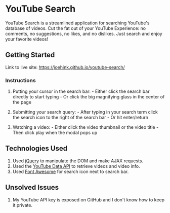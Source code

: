 # YouTube Search

YouTube Search is a streamlined application for searching YouTube's database of videos. Cut the fat out of your YouTube Experience: no comments, no suggestions, no likes, and no dislikes. Just search and enjoy your favorite videos!

## Getting Started

Link to live site: https://joehink.github.io/youtube-search/

### Instructions

  1. Putting your cursor in the search bar:
    - Either click the search bar directly to start typing
    - Or click the big magnifying glass in the center of the page


  2. Submitting your search query:
    - After typing in your search term click the search icon to the right of the search bar
    - Or hit enter/return


  3. Watching a video:
    - Either click the video thumbnail or the video title
    - Then click play when the modal pops up

## Technologies Used

  1. Used [jQuery](https://jquery.com/) to manipulate the DOM and make AJAX requests.
  2. Used the [YouTube Data API](https://developers.google.com/youtube/v3/) to retrieve videos and video info.
  3. Used [Font Awesome](https://fontawesome.com/) for search icon next to search bar.

## Unsolved Issues

  1. My YouTube API key is exposed on GitHub and I don't know how to keep it private.
